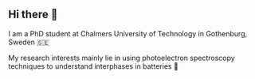 ## Hi there 👋

I am a PhD student at Chalmers University of Technology in Gothenburg, Sweden 🇸🇪

My research interests mainly lie in using photoelectron spectroscopy techniques to understand interphases in batteries 🔋


<!--
**AudunnElvarsson/AudunnElvarsson** is a ✨ _special_ ✨ repository because its `README.md` (this file) appears on your GitHub profile.

Here are some ideas to get you started:

- 🔭 I’m currently working on ...
- 🌱 I’m currently learning ...
- 👯 I’m looking to collaborate on ...
- 🤔 I’m looking for help with ...
- 💬 Ask me about ...
- 📫 How to reach me: ...
- 😄 Pronouns: ...
- ⚡ Fun fact: ...
-->
